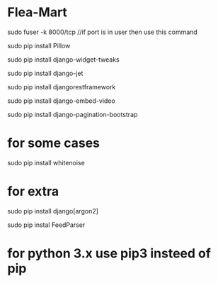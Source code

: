 # Flea-Mart
sudo fuser -k 8000/tcp //if port is in user then use this command

sudo pip install Pillow

sudo pip install django-widget-tweaks

sudo pip install django-jet

sudo pip install djangorestframework

sudo pip install django-embed-video

sudo pip install django-pagination-bootstrap

# for some cases

sudo pip install whitenoise

# for extra

sudo pip install django[argon2]

sudo pip instal FeedParser

# for python 3.x use pip3 insteed of pip
